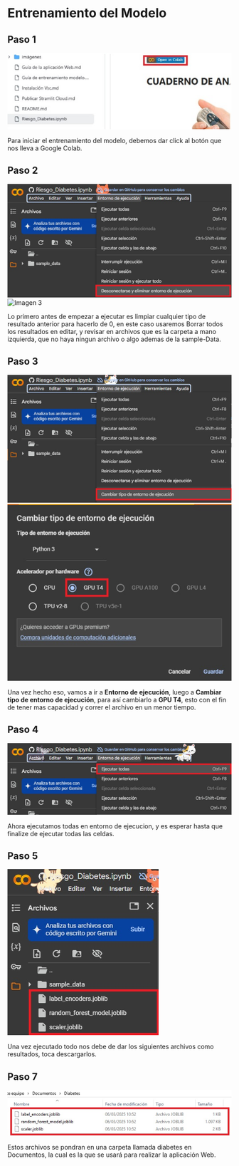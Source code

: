 # Entrenamiento del Modelo

## Paso 1
![Entrenamiento del modelo](https://github.com/adiacla/diabetes/blob/main/imagenes/1-entrenamiento.jpg?raw=true)

Para iniciar el entrenamiento del modelo, debemos dar click al botón que nos lleva a Google Colab.

## Paso 2
![Imagen 2](https://github.com/adiacla/diabetes/blob/main/imagenes/2-entrenamiento.jpg)
![Imagen 3](https://github.com/adiacla/diabetes/blob/main/imagenes/3-entrenamiento.jpg)

Lo primero antes de empezar a ejecutar es limpiar cualquier tipo de resultado anterior para hacerlo de 0, en este caso usaremos Borrar todos los resultados en editar, y revisar en archivos que es la carpeta a mano izquierda, que no haya ningun archivo o algo ademas de la sample-Data.

## Paso 3
![Imagen 4](https://github.com/adiacla/diabetes/blob/main/imagenes/4-entrenamiento.jpg)
![Imagen 5](https://github.com/adiacla/diabetes/blob/main/imagenes/5-entrenamiento.jpg)

Una vez hecho eso, vamos a ir a **Entorno de ejecución**, luego a **Cambiar tipo de entorno de ejecución**, para así cambiarlo a **GPU T4**, esto con el fin de tener mas capacidad y correr el archivo en un menor tiempo.

## Paso 4

![Imagen 6](https://github.com/adiacla/diabetes/blob/main/imagenes/6-entrenamiento.jpg)

Ahora ejecutamos todas en entorno de ejecucion, y es esperar hasta que finalize de ejecutar todas las celdas.

## Paso 5

![Imagen 7](https://github.com/adiacla/diabetes/blob/main/imagenes/7-entrenamiento.jpg)

Una vez ejecutado todo nos debe de dar los siguientes archivos como resultados, toca descargarlos.

## Paso 7
![Imagen 8](https://github.com/adiacla/diabetes/blob/main/imagenes/8-entrenamiento.jpg)

Estos archivos se pondran en una carpeta llamada diabetes en Documentos, la cual es la que se usará para realizar la aplicación Web.

